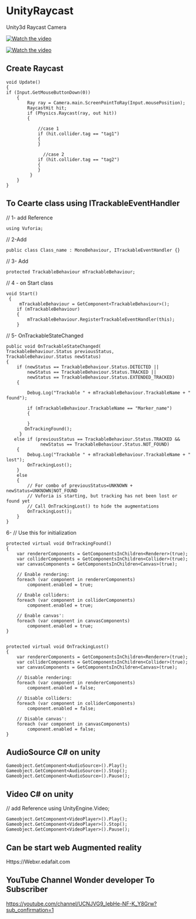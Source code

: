 # UnityRaycast
Unity3d Raycast Camera


[![Watch the video](https://img.youtube.com/vi/q3LmB8Os1wE/0.jpg)](https://youtu.be/q3LmB8Os1wE)


[![Watch the video](https://img.youtube.com/vi/8EWGJXjJsSA/0.jpg)](https://youtu.be/8EWGJXjJsSA) 


## Create Raycast 
    void Update()
    {
    if (Input.GetMouseButtonDown(0))
        {
            Ray ray = Camera.main.ScreenPointToRay(Input.mousePosition);
            RaycastHit hit;
            if (Physics.Raycast(ray, out hit))
            {

                //case 1
                if (hit.collider.tag == "tag1")
                {
                }
                
                  //case 2
                if (hit.collider.tag == "tag2")
                {
                }
             }
        }    
    }
   
## To Cearte class using ITrackableEventHandler

// 1- add Reference 

    using Vuforia;

// 2-Add
  
    public class Class_name : MonoBehaviour, ITrackableEventHandler {}

// 3- Add  
  
    protected TrackableBehaviour mTrackableBehaviour;

// 4 - on Start class 
   
    void Start()
     {
         mTrackableBehaviour = GetComponent<TrackableBehaviour>();
        if (mTrackableBehaviour)
        {
            mTrackableBehaviour.RegisterTrackableEventHandler(this);
        }
        
// 5- OnTrackableStateChanged

    public void OnTrackableStateChanged(
    TrackableBehaviour.Status previousStatus,
    TrackableBehaviour.Status newStatus)
    {
        if (newStatus == TrackableBehaviour.Status.DETECTED ||
            newStatus == TrackableBehaviour.Status.TRACKED ||
            newStatus == TrackableBehaviour.Status.EXTENDED_TRACKED)
        {
   
            Debug.Log("Trackable " + mTrackableBehaviour.TrackableName + " found");

            if (mTrackableBehaviour.TrackableName == "Marker_name")
            {         
            
            }
           OnTrackingFound();
         }
       else if (previousStatus == TrackableBehaviour.Status.TRACKED &&
                 newStatus == TrackableBehaviour.Status.NOT_FOUND)
        {
            Debug.Log("Trackable " + mTrackableBehaviour.TrackableName + " lost");
            OnTrackingLost();
        }
        else
        {
            // For combo of previousStatus=UNKNOWN + newStatus=UNKNOWN|NOT_FOUND
            // Vuforia is starting, but tracking has not been lost or found yet
            // Call OnTrackingLost() to hide the augmentations
            OnTrackingLost();
        }
    }

6- // Use this for initialization


    protected virtual void OnTrackingFound()
    {
        var rendererComponents = GetComponentsInChildren<Renderer>(true);
        var colliderComponents = GetComponentsInChildren<Collider>(true);
        var canvasComponents = GetComponentsInChildren<Canvas>(true);

        // Enable rendering:
        foreach (var component in rendererComponents)
            component.enabled = true;

        // Enable colliders:
        foreach (var component in colliderComponents)
            component.enabled = true;

        // Enable canvas':
        foreach (var component in canvasComponents)
            component.enabled = true;
    }


    protected virtual void OnTrackingLost()
    {
        var rendererComponents = GetComponentsInChildren<Renderer>(true);
        var colliderComponents = GetComponentsInChildren<Collider>(true);
        var canvasComponents = GetComponentsInChildren<Canvas>(true);

        // Disable rendering:
        foreach (var component in rendererComponents)
            component.enabled = false;

        // Disable colliders:
        foreach (var component in colliderComponents)
            component.enabled = false;

        // Disable canvas':
        foreach (var component in canvasComponents)
            component.enabled = false;
    }
## AudioSource C# on unity 
   
    Gameobject.GetComponent<AudioSource>().Play();
    Gameobject.GetComponent<AudioSource>().Stop();
    Gameobject.GetComponent<AudioSource>().Pause();
    
## Video C# on unity 
// add Reference 
using UnityEngine.Video;

    Gameobject.GetComponent<VideoPlayer>().Play();
    Gameobject.GetComponent<VideoPlayer>().Stop();
    Gameobject.GetComponent<VideoPlayer>().Pause();

## Can be start web Augmented reality

Https://Webxr.edafait.com


## YouTube Channel Wonder developer To Subscriber 
https://youtube.com/channel/UCNJVG9_IebHe-NF-K_Y8Grw?sub_confirmation=1
